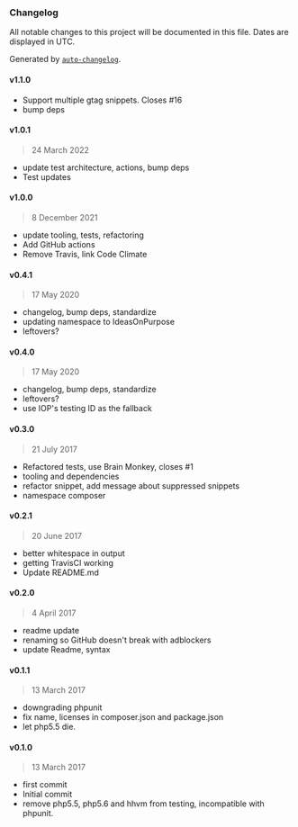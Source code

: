 ### Changelog

All notable changes to this project will be documented in this file. Dates are displayed in UTC.

Generated by [`auto-changelog`](https://github.com/CookPete/auto-changelog).

#### v1.1.0

- Support multiple gtag snippets. Closes #16
- bump deps

#### v1.0.1

> 24 March 2022

- update test architecture, actions, bump deps
- Test updates

#### v1.0.0

> 8 December 2021

- update tooling, tests, refactoring
- Add GitHub actions
- Remove Travis, link Code Climate

#### v0.4.1

> 17 May 2020

- changelog, bump deps, standardize
- updating namespace to IdeasOnPurpose
- leftovers?

#### v0.4.0

> 17 May 2020

- changelog, bump deps, standardize
- leftovers?
- use IOP's testing ID as the fallback

#### v0.3.0

> 21 July 2017

- Refactored tests, use Brain Monkey, closes #1
- tooling and dependencies
- refactor snippet, add message about suppressed snippets
- namespace composer

#### v0.2.1

> 20 June 2017

- better whitespace in output
- getting TravisCI working
- Update README.md

#### v0.2.0

> 4 April 2017

- readme update
- renaming so GitHub doesn't break with adblockers
- update Readme, syntax

#### v0.1.1

> 13 March 2017

- downgrading phpunit
- fix name, licenses in composer.json and package.json
- let php5.5 die.

#### v0.1.0

> 13 March 2017

- first commit
- Initial commit
- remove php5.5, php5.6 and hhvm from testing, incompatible with phpunit.
